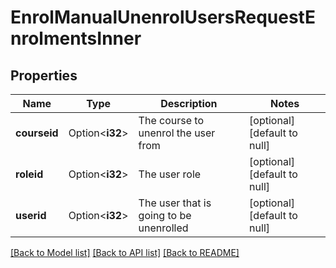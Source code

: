 # EnrolManualUnenrolUsersRequestEnrolmentsInner

## Properties

Name | Type | Description | Notes
------------ | ------------- | ------------- | -------------
**courseid** | Option<**i32**> | The course to unenrol the user from | [optional][default to null]
**roleid** | Option<**i32**> | The user role | [optional][default to null]
**userid** | Option<**i32**> | The user that is going to be unenrolled | [optional][default to null]

[[Back to Model list]](../README.md#documentation-for-models) [[Back to API list]](../README.md#documentation-for-api-endpoints) [[Back to README]](../README.md)


